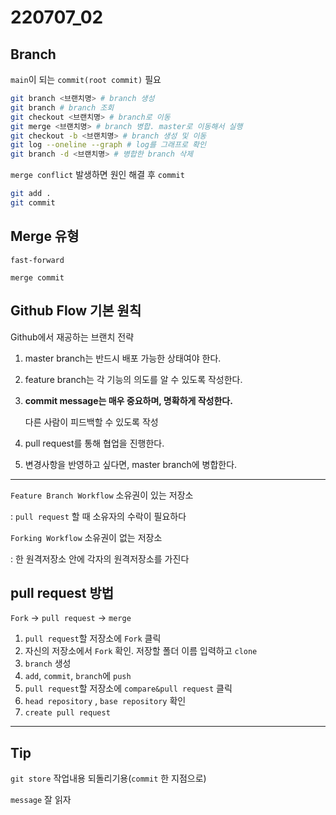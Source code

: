 # 220707_02

## Branch

`main`이 되는 `commit(root commit)` 필요

```bash
git branch <브랜치명> # branch 생성
git branch # branch 조회
git checkout <브랜치명> # branch로 이동
git merge <브랜치명> # branch 병합. master로 이동해서 실행
git checkout -b <브랜치명> # branch 생성 및 이동
git log --oneline --graph # log를 그래프로 확인
git branch -d <브랜치명> # 병합한 branch 삭제
```

`merge conflict` 발생하면 원인 해결 후 `commit`

```bash
git add .
git commit
```

## Merge 유형

`fast-forward` 

`merge commit`

## Github Flow 기본 원칙

Github에서 재공하는 브랜치 전략

1. master branch는 반드시 배포 가능한 상태여야 한다.

2. feature branch는 각 기능의 의도를 알 수 있도록 작성한다.

3. **commit message는 매우 중요하며, 명확하게 작성한다.**

   다른 사람이 피드백할 수 있도록 작성

2. pull request를 통해 협업을 진행한다.
3. 변경사항을 반영하고 싶다면, master branch에 병합한다.

---

`Feature Branch Workflow` 소유권이 있는 저장소

: `pull request` 할 때 소유자의 수락이 필요하다

`Forking Workflow` 소유권이 없는 저장소

: 한 원격저장소 안에 각자의 원격저장소를 가진다

## pull request 방법

`Fork` -> `pull request` -> `merge`

1. `pull request`할 저장소에 `Fork` 클릭
2. 자신의 저장소에서 `Fork` 확인. 저장할 폴더 이름 입력하고 `clone`
3. `branch` 생성
4. `add`, `commit`, `branch`에 `push`
5. `pull request`할 저장소에 `compare&pull request` 클릭
6. `head repository` , `base repository` 확인
7. `create pull request`

---

## Tip

`git store` 작업내용 되돌리기용(`commit` 한 지점으로)

`message` 잘 읽자